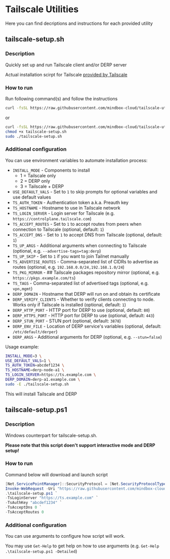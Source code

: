 # Tailscale Utilities
Here you can find decriptions and instructions for each provided utility

## tailscale-setup.sh
### Description
Quickly set up and run Tailscale client and/or DERP server

Actual installation scirpt for Tailscale [provided by Tailscale](https://tailscale.com/kb/1031/install-linux/)

### How to run
Run following command(s) and follow the instructions
```sh
curl -fsSL https://raw.githubusercontent.com/mindbox-cloud/tailscale-utils/main/tailscale-setup.sh | sudo bash
```
or
```sh
curl -fsSL https://raw.githubusercontent.com/mindbox-cloud/tailscale-utils/main/tailscale-setup.sh > tailscale-setup.sh
chmod +x tailscale-setup.sh
sudo ./tailscale-setup.sh
```
### Additional configuration
You can use environment variables to automate installation process:
- `INSTALL_MODE` - Components to install
    - 1 = Tailscale only
    - 2 = DERP only
    - 3 = Tailscale + DERP
- `USE_DEFAULT_VALS` - Set to `1` to skip prompts for optional variables and use default values
- `TS_AUTH_TOKEN` - Authentication token a.k.a. Preauth key
- `TS_HOSTNAME` - Hostname to use in Tailscale network
- `TS_LOGIN_SERVER` - Login server for Tailscale (e.g. `https://controlplane.tailscale.com`)
- `TS_ACCEPT_ROUTES` - Set to `1` to accept routes from peers when connection to Tailscale (optional, default: `1`)
- `TS_ACCEPT_DNS` - Set to `1` to accept DNS from Tailscale (optional, default: `1`)
- `TS_UP_ARGS` - Additional arguments when connecting to Tailscale (optional, e.g. `--advertise-tags=tag:derp`)
- `TS_UP_SKIP` - Set to `1` if you want to join Tailnet manually
- `TS_ADVERTISE_ROUTES` - Comma-separated list of CIDRs to advertise as routes (optional, e.g. `192.168.0.0/24,192.168.1.0/24`)
- `TS_PKG_MIRROR` - ## Tailscale packages repository mirror (optional, e.g. `https://pkgs.example.com/ts`)
- `TS_TAGS` - Comma-separated list of advertised tags (optional, e.g. `vpn,mgmt`)
- `DERP_DOMAIN` - Hostname that DERP will run on and obtain its certificate
- `DERP_VERIFY_CLIENTS` - Whether to verify clients connecting to node. Works only if Tailscale is installed (optional, default: `1`)
- `DERP_HTTP_PORT` - HTTP port for DERP to use (optional, default: `80`)
- `DERP_HTTPS_PORT` - HTTP port for DERP to use (optional, default: `443`)
- `DERP_STUN_PORT` - STUN port (optional, default: `3878`)
- `DERP_ENV_FILE` - Location of DERP service's variables (optional, default: `/etc/default/derper`)
- `DERP_ARGS` - Additional arguments for DERP (optional, e.g. `--stun=false`)

Usage example:
```sh
INSTALL_MODE=3 \
USE_DEFAULT_VALS=1 \
TS_AUTH_TOKEN=abcdef1234 \
TS_HOSTNAME=derp-node-a1 \
TS_LOGIN_SERVER=https://ts.example.com \
DERP_DOMAIN=derp-a1.example.com \
sudo -E ./tailscale-setup.sh
```
This will install Tailscale and DERP

## tailscale-setup.ps1
### Description
Windows counterpart for tailscale-setup.sh.

**Please note that this script doen't support interactive mode and DERP setup!**

### How to run

Command below will download and launch script
```powershell
[Net.ServicePointManager]::SecurityProtocol = [Net.SecurityProtocolType]::Tls12;
Invoke-WebRequest -Uri "https://raw.githubusercontent.com/mindbox-cloud/tailscale-utils/main/tailscale-setup.ps1" -OutFile "tailscale-setup.ps1";
.\tailscale-setup.ps1 `
-TsLoginServer "https://ts.example.com" `
-TsAuthKey "abcdef1234" `
-TsAcceptDns 0 `
-TsAcceptRoutes 0
```

### Additional configuration
You can use arguments to configure how script will work.

You may use `Get-Help` to get help on how to use arguments (e.g. `Get-Help .\tailscale-setup.ps1 -Detailed`)